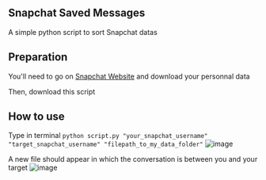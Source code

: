 ## Snapchat Saved Messages 
A simple python script to sort Snapchat datas   

## Preparation
You'll need to go on [Snapchat Website](https://accounts.snapchat.com/accounts/downloadmydata) and download your personnal data  

Then, download this script

## How to use

Type in terminal ``python script.py "your_snapchat_username" "target_snapchat_username" "filepath_to_my_data_folder"``
![image](https://user-images.githubusercontent.com/71312500/155203731-c848a1d0-9721-4da9-8fbe-4145883aacc6.png)

A new file should appear in which the conversation is between you and your target
![image](https://user-images.githubusercontent.com/71312500/155203827-668434f9-ca61-46e0-a4d6-987a03936a76.png)
